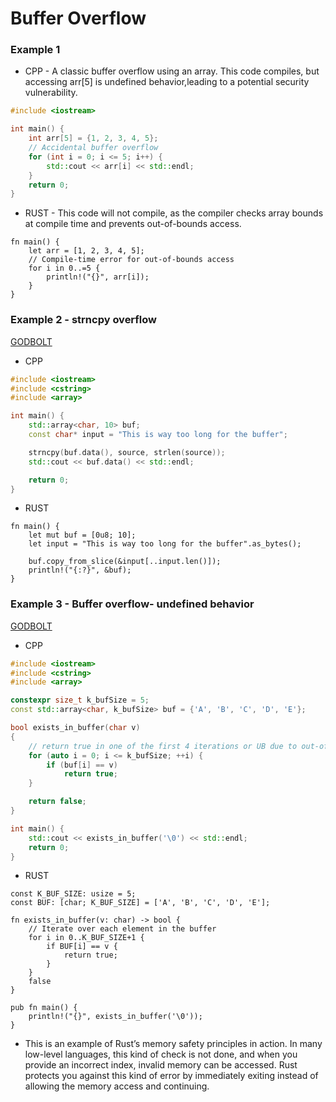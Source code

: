 # Buffer Overflow



### Example 1
* CPP - A classic buffer overflow using an array. This code compiles, but accessing arr[5] is undefined behavior,leading to a potential security vulnerability.
```cpp
#include <iostream>

int main() {
    int arr[5] = {1, 2, 3, 4, 5};
    // Accidental buffer overflow
    for (int i = 0; i <= 5; i++) {
        std::cout << arr[i] << std::endl;
    }
    return 0;
}
```
* RUST - This code will not compile, as the compiler checks array bounds at compile time and prevents out-of-bounds access.
```rust,editable
fn main() {
    let arr = [1, 2, 3, 4, 5];
    // Compile-time error for out-of-bounds access
    for i in 0..=5 {
        println!("{}", arr[i]);
    }
}
```


### Example 2 - strncpy overflow
[GODBOLT](https://godbolt.org/z/3x8arhnad)

* CPP
```cpp
#include <iostream>
#include <cstring>
#include <array>

int main() {
    std::array<char, 10> buf;
    const char* input = "This is way too long for the buffer";

    strncpy(buf.data(), source, strlen(source));
    std::cout << buf.data() << std::endl;

    return 0;
}

```
* RUST
```rust,editable
fn main() {
    let mut buf = [0u8; 10];
    let input = "This is way too long for the buffer".as_bytes();

    buf.copy_from_slice(&input[..input.len()]);
    println!("{:?}", &buf);
}
```



### Example 3 - Buffer overflow- undefined behavior
[GODBOLT](https://godbolt.org/z/bPYveYdTz)

* CPP
```cpp
#include <iostream>
#include <cstring>
#include <array>

constexpr size_t k_bufSize = 5;
const std::array<char, k_bufSize> buf = {'A', 'B', 'C', 'D', 'E'};

bool exists_in_buffer(char v)
{
    // return true in one of the first 4 iterations or UB due to out-of-bounds access
    for (auto i = 0; i <= k_bufSize; ++i) {
        if (buf[i] == v)
            return true;
    }

    return false;
}

int main() {
    std::cout << exists_in_buffer('\0') << std::endl;
    return 0;
}
```

* RUST
```rust,editable
const K_BUF_SIZE: usize = 5;
const BUF: [char; K_BUF_SIZE] = ['A', 'B', 'C', 'D', 'E'];

fn exists_in_buffer(v: char) -> bool {
    // Iterate over each element in the buffer
    for i in 0..K_BUF_SIZE+1 {
        if BUF[i] == v {
            return true;
        }
    }
    false
}

pub fn main() {
    println!("{}", exists_in_buffer('\0'));
}
```
* This is an example of Rust’s memory safety principles in action. In many low-level languages, this kind of check is not done, and when you provide an incorrect index, invalid memory can be accessed. Rust protects you against this kind of error by immediately exiting instead of allowing the memory access and continuing.


